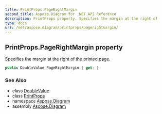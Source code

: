 ```yaml
---
title: PrintProps.PageRightMargin
second_title: Aspose.Diagram for .NET API Reference
description: PrintProps property. Specifies the margin at the right of the printed page
type: docs
url: /net/aspose.diagram/printprops/pagerightmargin/
---
```

## PrintProps.PageRightMargin property

Specifies the margin at the right of the printed page.

```csharp
public DoubleValue PageRightMargin { get; }
```

### See Also

* class [DoubleValue](../../doublevalue/)
* class [PrintProps](../)
* namespace [Aspose.Diagram](../../printprops/)
* assembly [Aspose.Diagram](../../../)


